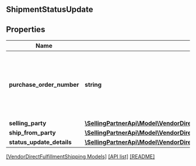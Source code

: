 ## ShipmentStatusUpdate

## Properties

Name | Type | Description | Notes
------------ | ------------- | ------------- | -------------
**purchase_order_number** | **string** | Purchase order number of the shipment for which to update the shipment status. |
**selling_party** | [**\SellingPartnerApi\Model\VendorDirectFulfillmentShipping\PartyIdentification**](PartyIdentification.md) |  |
**ship_from_party** | [**\SellingPartnerApi\Model\VendorDirectFulfillmentShipping\PartyIdentification**](PartyIdentification.md) |  |
**status_update_details** | [**\SellingPartnerApi\Model\VendorDirectFulfillmentShipping\StatusUpdateDetails**](StatusUpdateDetails.md) |  |

[[VendorDirectFulfillmentShipping Models]](../) [[API list]](../../Api) [[README]](../../../README.md)
